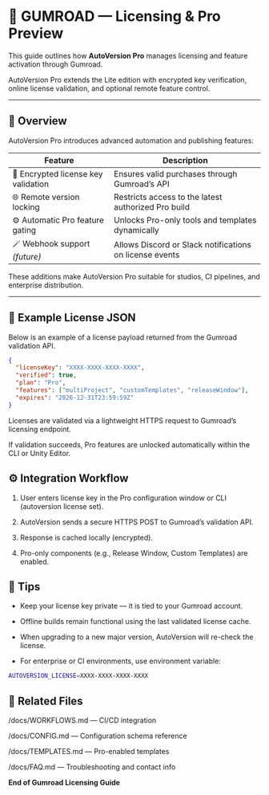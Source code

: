 # 💼 GUMROAD — Licensing & Pro Preview

This guide outlines how **AutoVersion Pro** manages licensing and feature activation through Gumroad.

AutoVersion Pro extends the Lite edition with encrypted key verification, online license validation, and optional remote feature control.

---

## 🧩 Overview

AutoVersion Pro introduces advanced automation and publishing features:

| Feature | Description |
|----------|-------------|
| 🔐 Encrypted license key validation | Ensures valid purchases through Gumroad’s API |
| 🌐 Remote version locking | Restricts access to the latest authorized Pro build |
| ⚙️ Automatic Pro feature gating | Unlocks Pro-only tools and templates dynamically |
| 🪄 Webhook support *(future)* | Allows Discord or Slack notifications on license events |

These additions make AutoVersion Pro suitable for studios, CI pipelines, and enterprise distribution.

---

## 🧾 Example License JSON

Below is an example of a license payload returned from the Gumroad validation API.

```json
{
  "licenseKey": "XXXX-XXXX-XXXX-XXXX",
  "verified": true,
  "plan": "Pro",
  "features": ["multiProject", "customTemplates", "releaseWindow"],
  "expires": "2026-12-31T23:59:59Z"
}
```

Licenses are validated via a lightweight HTTPS request to Gumroad’s licensing endpoint.

If validation succeeds, Pro features are unlocked automatically within the CLI or Unity Editor.

## ⚙️ Integration Workflow

1. User enters license key in the Pro configuration window or CLI (autoversion license set).

2. AutoVersion sends a secure HTTPS POST to Gumroad’s validation API.

3. Response is cached locally (encrypted).

4. Pro-only components (e.g., Release Window, Custom Templates) are enabled.

## 🧠 Tips

- Keep your license key private — it is tied to your Gumroad account.

- Offline builds remain functional using the last validated license cache.

- When upgrading to a new major version, AutoVersion will re-check the license.

- For enterprise or CI environments, use environment variable:

```bash
AUTOVERSION_LICENSE=XXXX-XXXX-XXXX-XXXX
```

## 📁 Related Files

/docs/WORKFLOWS.md — CI/CD integration

/docs/CONFIG.md — Configuration schema reference

/docs/TEMPLATES.md — Pro-enabled templates

/docs/FAQ.md — Troubleshooting and contact info

**End of Gumroad Licensing Guide**